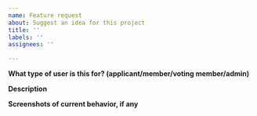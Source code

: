 ```yaml
---
name: Feature request
about: Suggest an idea for this project
title: ''
labels: ''
assignees: ''

---
```


**What type of user is this for? (applicant/member/voting member/admin)**


**Description**


**Screenshots of current behavior, if any**

